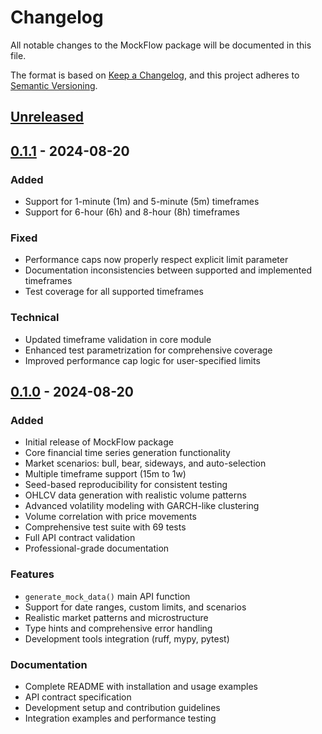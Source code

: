 # Changelog

All notable changes to the MockFlow package will be documented in this file.

The format is based on [Keep a Changelog](https://keepachangelog.com/en/1.0.0/),
and this project adheres to [Semantic Versioning](https://semver.org/spec/v2.0.0.html).

## [Unreleased]

## [0.1.1] - 2024-08-20

### Added
- Support for 1-minute (1m) and 5-minute (5m) timeframes
- Support for 6-hour (6h) and 8-hour (8h) timeframes

### Fixed
- Performance caps now properly respect explicit limit parameter
- Documentation inconsistencies between supported and implemented timeframes
- Test coverage for all supported timeframes

### Technical
- Updated timeframe validation in core module
- Enhanced test parametrization for comprehensive coverage
- Improved performance cap logic for user-specified limits

## [0.1.0] - 2024-08-20

### Added
- Initial release of MockFlow package
- Core financial time series generation functionality
- Market scenarios: bull, bear, sideways, and auto-selection
- Multiple timeframe support (15m to 1w)
- Seed-based reproducibility for consistent testing
- OHLCV data generation with realistic volume patterns
- Advanced volatility modeling with GARCH-like clustering
- Volume correlation with price movements
- Comprehensive test suite with 69 tests
- Full API contract validation
- Professional-grade documentation

### Features
- `generate_mock_data()` main API function
- Support for date ranges, custom limits, and scenarios
- Realistic market patterns and microstructure
- Type hints and comprehensive error handling
- Development tools integration (ruff, mypy, pytest)

### Documentation
- Complete README with installation and usage examples
- API contract specification
- Development setup and contribution guidelines
- Integration examples and performance testing

[Unreleased]: https://github.com/stefan-mcf/mockflow/compare/v0.1.1...HEAD
[0.1.1]: https://github.com/stefan-mcf/mockflow/compare/v0.1.0...v0.1.1
[0.1.0]: https://github.com/stefan-mcf/mockflow/releases/tag/v0.1.0